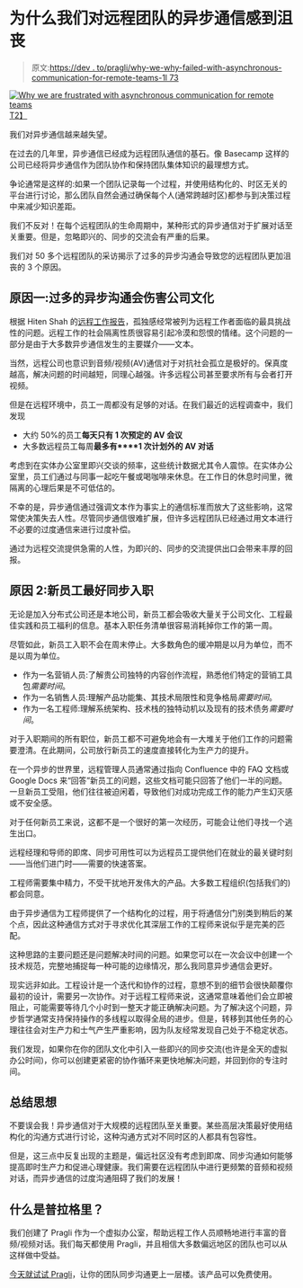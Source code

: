 # 为什么我们对远程团队的异步通信感到沮丧

> 原文:[https://dev . to/pragli/why-we-why-failed-with-asynchronous-communication-for-remote-teams-1l 73](https://dev.to/pragli/why-we-are-frustrated-with-asynchronous-communication-for-remote-teams-1l73)

[![Why we are frustrated with asynchronous communication for remote teams](../Images/c3e51e5e43f33cec65725e1551c42f2c.png)T2】](https://res.cloudinary.com/practicaldev/image/fetch/s--md6o5ChY--/c_limit%2Cf_auto%2Cfl_progressive%2Cq_auto%2Cw_880/https://pragli.com/content/images/2019/08/2nd-post-cover-4.png)

我们对异步通信越来越失望。

在过去的几年里，异步通信已经成为远程团队通信的基石。像 Basecamp 这样的公司已经将异步通信作为团队协作和保持团队集体知识的最理想方式。

争论通常是这样的:如果一个团队记录每一个过程，并使用结构化的、时区无关的平台进行讨论，那么团队自然会通过确保每个人(通常跨越时区)都参与到决策过程中来减少知识差距。

我们不反对！在每个远程团队的生命周期中，某种形式的异步通信对于扩展对话至关重要。但是，忽略即兴的、同步的交流会有严重的后果。

我们对 50 多个远程团队的采访揭示了过多的异步沟通会导致您的远程团队更加沮丧的 3 个原因。

## [](#reason-1-too-much-asynchronous-communication-can-hurt-company-culture)原因一:过多的异步沟通会伤害公司文化

根据 Hiten Shah 的[远程工作报告](https://usefyi.com/remote-work-report/?ref=producthunt)，孤独感经常被列为远程工作者面临的最具挑战性的问题。远程工作的社会隔离性质很容易引起冷漠和怨恨的情绪。这个问题的一部分是由于大多数异步通信发生的主要媒介——文本。

当然，远程公司也意识到音频/视频(AV)通信对于对抗社会孤立是极好的。保真度越高，解决问题的时间越短，同理心越强。许多远程公司甚至要求所有与会者打开视频。

但是在远程环境中，员工一周都没有足够的对话。在我们最近的远程调查中，我们发现

*   大约 50%的员工**每天只有 1 次预定的 AV 会议**
*   大多数远程员工每周**最多有****1 次计划外的 AV 对话**

考虑到在实体办公室里即兴交谈的频率，这些统计数据尤其令人震惊。在实体办公室里，员工们通过与同事一起吃午餐或喝咖啡来休息。在工作日的休息时间里，微隔离的心理后果是不可低估的。

不幸的是，异步通信通过强调文本作为事实上的通信标准而放大了这些影响，这常常使决策失去人性。尽管同步通信很难扩展，但许多远程团队已经通过用文本进行不必要的过度通信来进行过度补偿。

通过为远程交流提供急需的人性，为即兴的、同步的交流提供出口会带来丰厚的回报。

## [](#reason-2-new-hires-onboard-best-synchronously)原因 2:新员工最好同步入职

无论是加入分布式公司还是本地公司，新员工都会吸收大量关于公司文化、工程最佳实践和员工福利的信息。基本入职任务清单很容易消耗掉你工作的第一周。

尽管如此，新员工入职不会在周末停止。大多数角色的缓冲期是以月为单位，而不是以周为单位。

*   作为一名营销人员:了解贵公司独特的内容创作流程，熟悉他们特定的营销工具包*需要时间*。
*   作为一名销售人员:理解产品功能集、其技术局限性和竞争格局*需要时间*。
*   作为一名工程师:理解系统架构、技术栈的独特动机以及现有的技术债务*需要时间*。

对于入职期间的所有职位，新员工都不可避免地会有一大堆关于他们工作的问题需要澄清。在此期间，公司放行新员工的速度直接转化为生产力的提升。

在一个异步的世界里，远程管理人员通常通过指向 Confluence 中的 FAQ 文档或 Google Docs 来“回答”新员工的问题，这些文档可能只回答了他们一半的问题。一旦新员工受阻，他们往往被迫闲着，导致他们对成功完成工作的能力产生幻灭感或不安全感。

对于任何新员工来说，这都不是一个很好的第一次经历，可能会让他们寻找一个逃生出口。

远程经理和导师的即席、同步可用性可以为远程员工提供他们在就业的最关键时刻——当他们进门时——需要的快速答案。

工程师需要集中精力，不受干扰地开发伟大的产品。大多数工程组织(包括我们的)都会同意。

由于异步通信为工程师提供了一个结构化的过程，用于将通信分门别类到稍后的某个点，因此这种通信方式对于寻求优化其深层工作的工程师来说似乎是完美的匹配。

这种思路的主要问题还是问题解决时间的问题。如果您可以在一次会议中创建一个技术规范，完整地捕捉每一种可能的边缘情况，那么我同意异步通信会更好。

现实远非如此。工程设计是一个迭代和协作的过程，意想不到的细节会很快颠覆你最初的设计，需要另一次协作。对于远程工程师来说，这通常意味着他们会立即被阻止，可能需要等待几个小时到一整天才能正确解决问题。为了解决这个问题，异步哲学通常支持保持操作的多线程以取得全局的进步。但是，转移到其他任务的心理往往会对生产力和士气产生严重影响，因为队友经常发现自己处于不稳定状态。

我们发现，如果你在你的团队文化中引入一些即兴的同步交流(也许是全天的虚拟办公时间)，你可以创建更紧密的协作循环来更快地解决问题，并回到你的专注时间。

## [](#concluding-thoughts)总结思想

不要误会我！异步通信对于大规模的远程团队至关重要。某些高层决策最好使用结构化的沟通方式进行讨论，这种沟通方式对不同时区的人都具有包容性。

但是，这三点中反复出现的主题是，偏远社区没有考虑到即席、同步沟通如何能够提高即时生产力和促进心理健康。我们需要在远程团队中进行更频繁的音频和视频对话，而异步通信的过度沟通阻碍了我们的发展！

## [](#whats-pragli)**什么是普拉格里？**

我们创建了 Pragli 作为一个虚拟办公室，帮助远程工作人员顺畅地进行丰富的音频/视频对话。我们每天都使用 Pragli，并且相信大多数偏远地区的团队也可以从这样做中受益。

[今天就试试 Pragli](https://pragli.com)，让你的团队同步沟通更上一层楼。该产品可以免费使用。